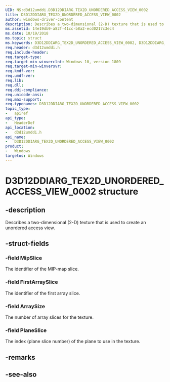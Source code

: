 ```yaml
---
UID: NS:d3d12umddi.D3D12DDIARG_TEX2D_UNORDERED_ACCESS_VIEW_0002
title: D3D12DDIARG_TEX2D_UNORDERED_ACCESS_VIEW_0002
author: windows-driver-content
description: Describes a two-dimensional (2-D) texture that is used to create an unordered access view.
ms.assetid: 14e19db9-a82f-41cc-b8a2-ecd0217c3ec4
ms.date: 10/19/2018
ms.topic: struct
ms.keywords: D3D12DDIARG_TEX2D_UNORDERED_ACCESS_VIEW_0002, D3D12DDIARG_TEX2D_UNORDERED_ACCESS_VIEW_0002, 
req.header: d3d12umddi.h
req.include-header:
req.target-type:
req.target-min-winverclnt: Windows 10, version 1809
req.target-min-winversvr:
req.kmdf-ver:
req.umdf-ver:
req.lib:
req.dll:
req.ddi-compliance:
req.unicode-ansi:
req.max-support:
req.typenames: D3D12DDIARG_TEX2D_UNORDERED_ACCESS_VIEW_0002
topic_type: 
-	apiref
api_type: 
-	HeaderDef
api_location: 
-	d3d12umddi.h
api_name: 
-	D3D12DDIARG_TEX2D_UNORDERED_ACCESS_VIEW_0002
product:
-	Windows
targetos: Windows
---
```


# D3D12DDIARG_TEX2D_UNORDERED_ACCESS_VIEW_0002 structure

## -description

Describes a two-dimensional (2-D) texture that is used to create an unordered access view.

## -struct-fields

### -field MipSlice
 
The identifier of the MIP-map slice.

### -field FirstArraySlice

The identifier of the first array slice.

### -field ArraySize
 
The number of array slices for the texture.
 
### -field PlaneSlice
 
The index (plane slice number) of the plane to use in the texture.

## -remarks

## -see-also
